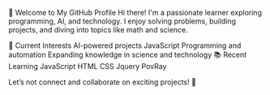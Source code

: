 👋 Welcome to My GitHub Profile
Hi there! I'm a passionate learner exploring programming, AI, and technology. I enjoy solving problems, building projects, and diving into topics like math and science.

🌱 Current Interests
AI-powered projects 
JavaScript
Programming and automation
Expanding knowledge in science and technology
📚 Recent Learning
JavaScript
HTML
CSS
Jquery
PovRay

Let’s not connect and collaborate on exciting projects! 🌟
